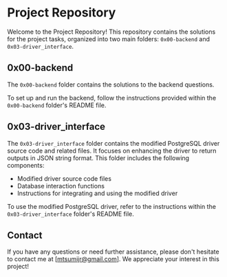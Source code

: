 # Project Repository

Welcome to the Project Repository! This repository contains the solutions for the project tasks, organized into two main folders: `0x00-backend` and `0x03-driver_interface`.

## 0x00-backend

The `0x00-backend` folder contains the solutions to the backend questions. 

To set up and run the backend, follow the instructions provided within the `0x00-backend` folder's README file.

## 0x03-driver_interface

The `0x03-driver_interface` folder contains the modified PostgreSQL driver source code and related files. It focuses on enhancing the driver to return outputs in JSON string format. This folder includes the following components:

- Modified driver source code files
- Database interaction functions
- Instructions for integrating and using the modified driver

To use the modified PostgreSQL driver, refer to the instructions within the `0x03-driver_interface` folder's README file.


## Contact

If you have any questions or need further assistance, please don't hesitate to contact me at [mtsumijr@gmail.com]. We appreciate your interest in this project!


